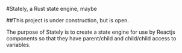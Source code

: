 #Stately, a Rust state engine, maybe

##This project is under construction, but is open.

<p>The purpose of Stately is to create a state engine for use by Reactjs components so that they have parent/child and child/child access to variables.</p>